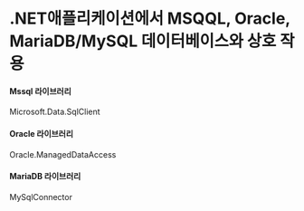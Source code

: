 #  .NET애플리케이션에서 MSQQL, Oracle, MariaDB/MySQL 데이터베이스와 상호 작용

#### Mssql 라이브러리 
  Microsoft.Data.SqlClient

#### Oracle 라이브러리 
  Oracle.ManagedDataAccess

#### MariaDB 라이브러리 
  MySqlConnector

